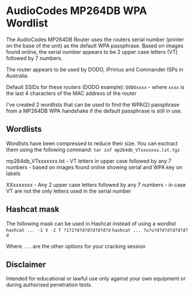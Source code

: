 # AudioCodes MP264DB WPA Wordlist

The AudioCodes MP264DB Router uses the routers serial number (printer on the base of the unit) as the default WPA passphrase. Based on images found online, the serial number appears to be 2 upper case letters (VT) followed by 7 numbers.

The router appears to be used by DODO, iPrimus and Commander ISPs in Australia.

Default SSIDs for these routers (DODO example): `DODOxxxx` - where `xxxx` is the last 4 characters of the MAC address of the router 

I've created 2 wordlists that can be used to find the WPA(2) passphrase from a MP264DB WPA handshake if the default passphrase is still in use.

## Wordlists
Wordlists have been compressed to reduce their size. You can exctract them using the following command:
`tar zxf mp264db_VTxxxxxxx.lst.tgz`

mp264db_VTxxxxxxx.lst - VT letters in upper case followed by any 7 numbers - based on images found online showing serial and WPA key on labels

XXxxxxxxx - Any 2 upper case letters followed by any 7 numbers - in case VT are not the only letters used in the serial number

## Hashcat mask
The following mask can be used in Hashcat instead of using a wordlist
`hashcat ... -1 V -2 T ?1?2?d?d?d?d?d?d?d`
`hashcat ... ?u?u?d?d?d?d?d?d?d`

Where `...` are the other options for your cracking session

## Disclaimer
Intended for educational or lawful use only against your own equipment or during authorised penetration tests.